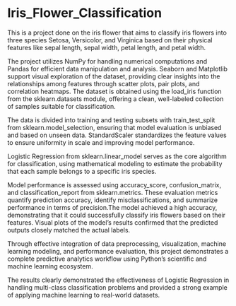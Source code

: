 # Iris_Flower_Classification
This is a project done on the iris flower that aims to classify iris flowers into three species Setosa, Versicolor, and Virginica based on their physical features like sepal length, sepal width, petal length, and petal width.


The project utilizes NumPy for handling numerical computations and Pandas for efficient data manipulation and analysis. Seaborn and Matplotlib support visual exploration of the dataset, providing clear insights into the relationships among features through scatter plots, pair plots, and correlation heatmaps. The dataset is obtained using the load_iris function from the sklearn.datasets module, offering a clean, well-labeled collection of samples suitable for classification.


The data is divided into training and testing subsets with train_test_split from sklearn.model_selection, ensuring that model evaluation is unbiased and based on unseen data. StandardScaler standardizes the feature values to ensure uniformity in scale and improving model performance.


Logistic Regression from sklearn.linear_model serves as the core algorithm for classification, using mathematical modeling to estimate the probability that each sample belongs to a specific iris species.


Model performance is assessed using accuracy_score, confusion_matrix, and classification_report from sklearn.metrics. These evaluation metrics quantify prediction accuracy, identify misclassifications, and summarize performance in terms of precision.The model achieved a high accuracy, demonstrating that it could successfully classify iris flowers based on their features. Visual plots of the model’s results confirmed that the predicted outputs closely matched the actual labels.


Through effective integration of data preprocessing, visualization, machine learning modeling, and performance evaluation, this project demonstrates a complete predictive analytics workflow using Python’s scientific and machine learning ecosystem.


The results clearly demonstrated the effectiveness of Logistic Regression in handling multi-class classification problems and provided a strong example of applying machine learning to real-world datasets.
